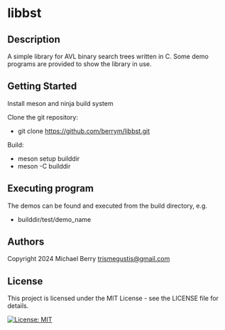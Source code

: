 # libbst

## Description

A simple library for AVL binary search trees written in C. Some demo programs are provided to show the library in use.

## Getting Started

Install meson and ninja build system

Clone the git repository:

* git clone https://github.com/berrym/libbst.git

Build:

* meson setup builddir
* meson -C builddir

## Executing program

The demos can be found and executed from the build directory, e.g.

* builddir/test/demo_name

## Authors

Copyright 2024
Michael Berry <trismegustis@gmail.com>

## License

This project is licensed under the MIT License - see the LICENSE file  for details.

[![License: MIT](https://img.shields.io/badge/License-MIT-yellow.svg)](https://opensource.org/licenses/MIT)

